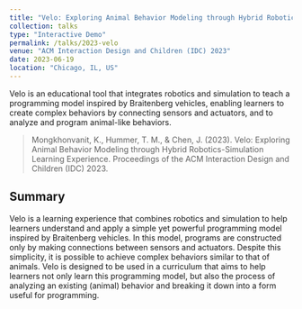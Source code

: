 ```yaml
---
title: "Velo: Exploring Animal Behavior Modeling through Hybrid Robotics-Simulation Learning Experience"
collection: talks
type: "Interactive Demo"
permalink: /talks/2023-velo
venue: "ACM Interaction Design and Children (IDC) 2023"
date: 2023-06-19
location: "Chicago, IL, US"
---
```


Velo is an educational tool that integrates robotics and simulation to teach a programming model inspired by Braitenberg vehicles, enabling learners to create complex behaviors by connecting sensors and actuators, and to analyze and program animal-like behaviors.

> Mongkhonvanit, K., Hummer, T. M., & Chen, J. (2023). Velo: Exploring Animal Behavior Modeling through Hybrid Robotics-Simulation Learning Experience. Proceedings of the ACM Interaction Design and Children (IDC) 2023.

## Summary
Velo is a learning experience that combines robotics and simulation to help learners understand and apply a simple yet powerful programming model inspired by Braitenberg vehicles. In this model, programs are constructed only by making connections between sensors and actuators. Despite this simplicity, it is possible to achieve complex behaviors similar to that of animals. Velo is designed to be used in a curriculum that aims to help learners not only learn this programming model, but also the process of analyzing an existing (animal) behavior and breaking it down into a form useful for programming.